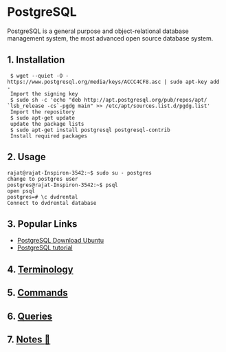 # PostgreSQL

PostgreSQL is a general purpose and object-relational database management system, the most advanced open source database system.

## 1. Installation

```ssh
 $ wget --quiet -O - https://www.postgresql.org/media/keys/ACCC4CF8.asc | sudo apt-key add -
 Import the signing key
 $ sudo sh -c 'echo "deb http://apt.postgresql.org/pub/repos/apt/ `lsb_release -cs`-pgdg main" >> /etc/apt/sources.list.d/pgdg.list'
 Import the repository
 $ sudo apt-get update
 update the package lists
 $ sudo apt-get install postgresql postgresql-contrib
 Install required packages
```

## 2. Usage

```ssh
rajat@rajat-Inspiron-3542:~$ sudo su - postgres
change to postgres user
postgres@rajat-Inspiron-3542:~$ psql
open psql
postgres=# \c dvdrental
Connect to dvdrental database
```

## 3. Popular Links

- [PostgreSQL Download Ubuntu](https://www.postgresql.org/download/linux/ubuntu/)
- [PostgreSQL tutorial](https://www.postgresqltutorial.com/)

## 4. [Terminology](https://github.com/rajatissar/commands/blob/master/postgresql/md/terminology.md)

## 5. [Commands](https://github.com/rajatissar/commands/blob/master/postgresql/md/commands.md)

## 6. [Queries](https://github.com/rajatissar/commands/blob/master/postgresql/md/queries.md)

## 7. [Notes :pushpin:](https://github.com/rajatissar/commands/blob/master/postgresql/md/notes.md)
